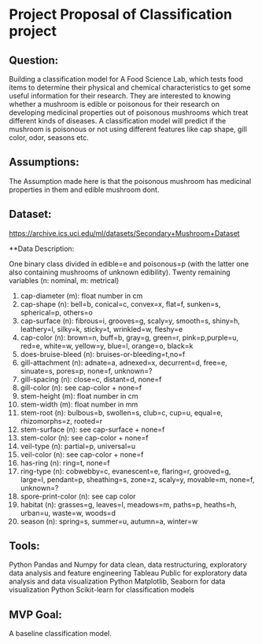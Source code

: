 # Project Proposal of Classification project

## Question:
Building a classification model for A Food Science Lab, which tests food items to determine their physical and chemical characteristics
to get some useful information for their research. They are interested to knowing whether a mushroom is edible or poisonous for their
research on developing medicinal properties out of poisonous mushrooms which treat different kinds of diseases. 
A classification model will predict if the mushroom is poisonous or not using different features like cap shape, gill color, odor, seasons etc. 


## Assumptions:
The Assumption made here is that the poisonous mushroom has medicinal properties in them and edible mushroom dont.

## Dataset:

https://archive.ics.uci.edu/ml/datasets/Secondary+Mushroom+Dataset

**Data Description:

One binary class divided in edible=e and poisonous=p (with the latter one also containing mushrooms of unknown edibility). 
Twenty remaining variables (n: nominal, m: metrical) 
1. cap-diameter (m): float number in cm 
2. cap-shape (n): bell=b, conical=c, convex=x, flat=f, sunken=s, spherical=p, others=o 
3. cap-surface (n): fibrous=i, grooves=g, scaly=y, smooth=s, shiny=h, leathery=l, silky=k, sticky=t, wrinkled=w, fleshy=e 
4. cap-color (n): brown=n, buff=b, gray=g, green=r, pink=p,purple=u, red=e, white=w, yellow=y, blue=l, orange=o, black=k 
5. does-bruise-bleed (n): bruises-or-bleeding=t,no=f 
6. gill-attachment (n): adnate=a, adnexed=x, decurrent=d, free=e, sinuate=s, pores=p, none=f, unknown=? 
7. gill-spacing (n): close=c, distant=d, none=f 
8. gill-color (n): see cap-color + none=f 
9. stem-height (m): float number in cm 
10. stem-width (m): float number in mm 
11. stem-root (n): bulbous=b, swollen=s, club=c, cup=u, equal=e, rhizomorphs=z, rooted=r 
12. stem-surface (n): see cap-surface + none=f 
13. stem-color (n): see cap-color + none=f 
14. veil-type (n): partial=p, universal=u 
15. veil-color (n): see cap-color + none=f 
16. has-ring (n): ring=t, none=f 
17. ring-type (n): cobwebby=c, evanescent=e, flaring=r, grooved=g, large=l, pendant=p, sheathing=s, zone=z, scaly=y, movable=m, none=f, unknown=? 
18. spore-print-color (n): see cap color 
19. habitat (n): grasses=g, leaves=l, meadows=m, paths=p, heaths=h, urban=u, waste=w, woods=d 
20. season (n): spring=s, summer=u, autumn=a, winter=w

## Tools:

Python Pandas and Numpy for data clean, data restructuring, exploratory data analysis and feature engineering
Tableau Public for exploratory data analysis and data visualization
Python Matplotlib, Seaborn for data visualization
Python Scikit-learn for classification models

## MVP Goal:

A baseline classification model.

